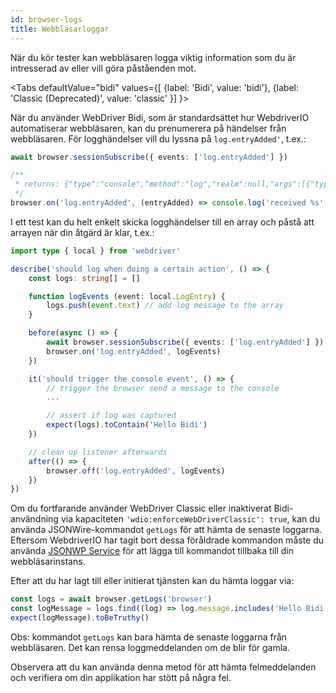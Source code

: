 ```yaml
---
id: browser-logs
title: Webbläsarloggar
---
```


När du kör tester kan webbläsaren logga viktig information som du är intresserad av eller vill göra påståenden mot.

<Tabs
defaultValue="bidi"
values={[
    {label: 'Bidi', value: 'bidi'},
    {label: 'Classic (Deprecated)', value: 'classic'
}]
}>

<TabItem value='bidi'>

När du använder WebDriver Bidi, som är standardsättet hur WebdriverIO automatiserar webbläsaren, kan du prenumerera på händelser från webbläsaren. För logghändelser vill du lyssna på `log.entryAdded'`, t.ex.:

```ts
await browser.sessionSubscribe({ events: ['log.entryAdded'] })

/**
 * returns: {"type":"console","method":"log","realm":null,"args":[{"type":"string","value":"Hello Bidi"}],"level":"info","text":"Hello Bidi","timestamp":1657282076037}
 */
browser.on('log.entryAdded', (entryAdded) => console.log('received %s', entryAdded))
```

I ett test kan du helt enkelt skicka logghändelser till en array och påstå att arrayen när din åtgärd är klar, t.ex.:

```ts
import type { local } from 'webdriver'

describe('should log when doing a certain action', () => {
    const logs: string[] = []

    function logEvents (event: local.LogEntry) {
        logs.push(event.text) // add log message to the array
    }

    before(async () => {
        await browser.sessionSubscribe({ events: ['log.entryAdded'] })
        browser.on('log.entryAdded', logEvents)
    })

    it('should trigger the console event', () => {
        // trigger the browser send a message to the console
        ...

        // assert if log was captured
        expect(logs).toContain('Hello Bidi')
    })

    // clean up listener afterwards
    after(() => {
        browser.off('log.entryAdded', logEvents)
    })
})
```

</TabItem>

<TabItem value='classic'>

Om du fortfarande använder WebDriver Classic eller inaktiverat Bidi-användning via kapaciteten `'wdio:enforceWebDriverClassic': true`, kan du använda JSONWire-kommandot `getLogs` för att hämta de senaste loggarna. Eftersom WebdriverIO har tagit bort dessa föråldrade kommandon måste du använda [JSONWP Service](https://github.com/webdriverio-community/wdio-jsonwp-service) för att lägga till kommandot tillbaka till din webbläsarinstans.

Efter att du har lagt till eller initierat tjänsten kan du hämta loggar via:

```ts
const logs = await browser.getLogs('browser')
const logMessage = logs.find((log) => log.message.includes('Hello Bidi'))
expect(logMessage).toBeTruthy()
```

Obs: kommandot `getLogs` kan bara hämta de senaste loggarna från webbläsaren. Det kan rensa loggmeddelanden om de blir för gamla.
</TabItem>

</Tabs>

Observera att du kan använda denna metod för att hämta felmeddelanden och verifiera om din applikation har stött på några fel.